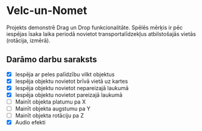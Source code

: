 # Velc-un-Nomet
Projekts demonstrē Drag un Drop funkcionalitāte. Spēlēs mērķis ir pēc iespējas īsaka laika periodā novietot transportalīdzekļus atbilstošajās vietās (rotācija, izmērā).

## Darāmo darbu saraksts
- [x] Iespēja ar peles palīdzību vilkt objektus
- [x] Iespēja objektu novietot brīvā vietā uz kartes
- [x] Iespēja objektu novietot nepareizajā laukumā
- [x] Iespēja objektu novietot pareizajā laukumā
- [ ] Mainīt objekta platumu pa X
- [ ] Mainīt objekta augstumu pa Y
- [ ] Mainīt objekta rotāciju pa Z
- [x] Audio efekti
